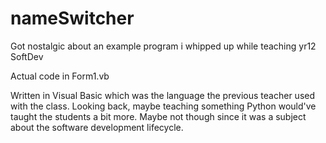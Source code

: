 # nameSwitcher
Got nostalgic about an example program i whipped up while teaching yr12 SoftDev

Actual code in Form1.vb

Written in Visual Basic which was the language the previous teacher used with the class.
Looking back, maybe teaching something Python would've taught the students a bit more. Maybe not though since it was a subject about the software development lifecycle.
